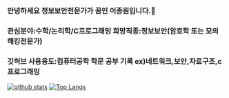 ### 안녕하세요 정보보안전문가가 꿈인 이종원입니다.👋
### 관심분야:수학/논리학/C프로그래밍 희망직종:정보보안(암호학 또는 모의해킹전문가)
### 깃허브 사용용도:컴퓨터공학 학문 공부 기록 ex)네트워크,보안,자료구조,c프로그래밍
<!--
**Lee-jong-won/Jongternalsunshine** is a ✨ _special_ ✨ repository because its `README.md` (this file) appears on your GitHub profile.
Here are some ideas to get you started:
- 🔭 I’m currently working on ...
- 🌱 I’m currently learning ...
- 👯 I’m looking to collaborate on ...
- 🤔 I’m looking for help with ...
- 💬 Ask me about ...
- 📫 How to reach me: ...
- 😄 Pronouns: ...
- ⚡ Fun fact: ...
-->
[![github stats](https://github-readme-stats.vercel.app/api?username=Lee-jong-won&show_icons=true&hide_border=true)](https://github.com/Lee-jong-won)
[![Top Langs](https://github-readme-stats.vercel.app/api/top-langs/?username=Lee-jong-won&layout=compact)](https://github.com/Lee-jong-won)
